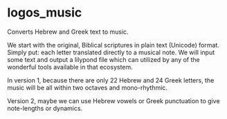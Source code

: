 # logos_music
Converts Hebrew and Greek text to music.

We start with the original, Biblical scriptures in plain text (Unicode) format.
Simply put: each letter translated directly to a musical note.
We will input some text and output a lilypond file which can utilized by any of the wonderful tools available in that ecosystem.

In version 1, because there are only 22 Hebrew and 24 Greek letters, the music will be all within two octaves and mono-rhythmic.

Version 2, maybe we can use Hebrew vowels or Greek punctuation to give note-lengths or dynamics.

